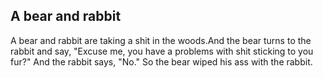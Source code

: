 ## A bear and rabbit

A bear and rabbit are taking a shit in the woods.And the bear turns to the
rabbit and say, "Excuse me, you have a problems with shit sticking to you
fur?" And the rabbit says, "No." So the bear wiped his ass with the rabbit.

